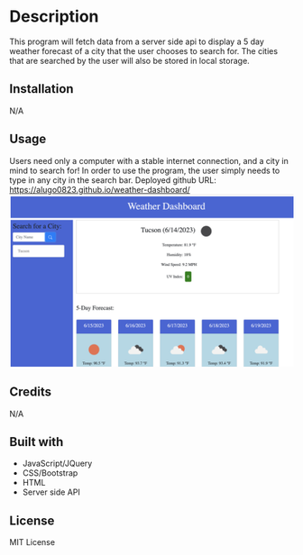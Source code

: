 # Description
This program will fetch data from a server side api to display a 5 day weather forecast of a city that the user chooses to search for. The cities that are searched by the user will also be stored in local storage.

## Installation
N/A

## Usage
Users need only a computer with a stable internet connection, and a city in mind to search for!
In order to use the program, the user simply needs to type in any city in the search bar.
Deployed github URL: https://alugo0823.github.io/weather-dashboard/
![weather-dash-screenshot](./assets/images/weather-dash-screenshot.png)

## Credits
N/A

## Built with
* JavaScript/JQuery
* CSS/Bootstrap
* HTML
* Server side API
## License
MIT License